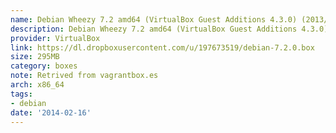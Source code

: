 ```yaml
---
name: Debian Wheezy 7.2 amd64 (VirtualBox Guest Additions 4.3.0) (2013/10/19)
description: Debian Wheezy 7.2 amd64 (VirtualBox Guest Additions 4.3.0) (2013/10/19)
provider: VirtualBox
link: https://dl.dropboxusercontent.com/u/197673519/debian-7.2.0.box
size: 295MB
category: boxes
note: Retrived from vagrantbox.es
arch: x86_64
tags:
- debian
date: '2014-02-16'
---
```

